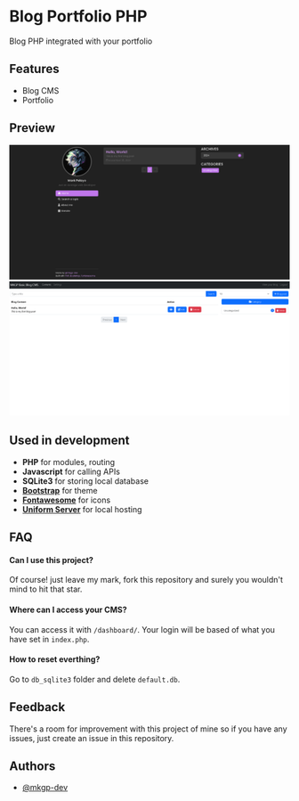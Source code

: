 
# Blog Portfolio PHP

Blog PHP integrated with your portfolio


## Features

- Blog CMS
- Portfolio

## Preview

![blog_home](default-page.png)
![blog_cms](default-cms.png)


## Used in development

 - **PHP** for modules, routing
 - **Javascript** for calling APIs
 - **SQLite3** for storing local database
 - **[Bootstrap](https://getbootstrap.com/)** for theme
 - **[Fontawesome](https://fontawesome.com/)** for icons
 - **[Uniform Server](https://www.uniformserver.com/)** for local hosting


## FAQ

#### Can I use this project?

Of course! just leave my mark, fork this repository and surely you wouldn't mind to hit that star.

#### Where can I access your CMS?

You can access it with `/dashboard/`. Your login will be based of what you have set in `index.php`.

#### How to reset everthing?

Go to `db_sqlite3` folder and delete `default.db`.
## Feedback

There's a room for improvement with this project of mine so if you have any issues, just create an issue in this repository.
## Authors

- [@mkgp-dev](https://github.com/mkgp-dev/)

